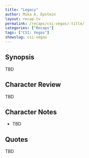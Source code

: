 ```yaml
---
title: "Legacy"
author: Mika A. Epstein
layout: recap-tv
permalink: /recaps/csi-vegas/:title/
categories: ["Recaps"]
tags: ["CSI: Vegas"]
showslug: csi-vegas
---
```


## Synopsis

TBD

## Character Review

TBD

## Character Notes

* TBD

## Quotes

TBD

